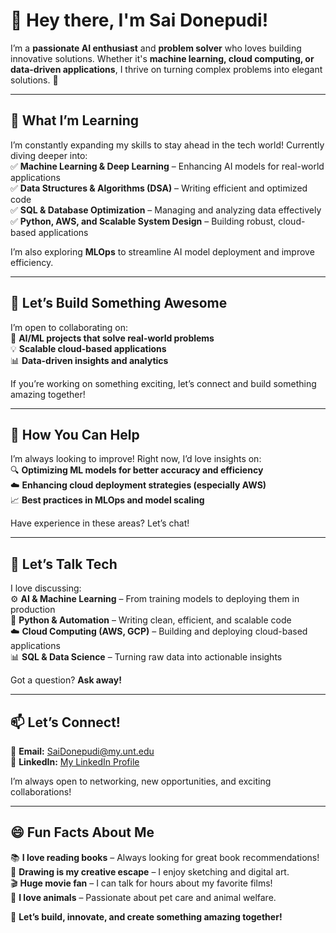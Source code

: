 # 👋 Hey there, I'm Sai Donepudi!

<!--
**pinky2004-dot/pinky2004-dot** is a ✨ _special_ ✨ repository because its `README.md` (this file) appears on your GitHub profile.

Here are some ideas to get you started:

- 🔭 I’m currently working on ...
- 🌱 I’m currently learning ...
- 👯 I’m looking to collaborate on ...
- 🤔 I’m looking for help with ...
- 💬 Ask me about ...
- 📫 How to reach me: ...
- 😄 Pronouns: ...
- ⚡ Fun fact: ...
-->

I’m a **passionate AI enthusiast** and **problem solver** who loves building innovative solutions. Whether it's **machine learning, cloud computing, or data-driven applications**, I thrive on turning complex problems into elegant solutions. 🚀   

---

## 🌱 What I’m Learning  
I’m constantly expanding my skills to stay ahead in the tech world! Currently diving deeper into:  
✅ **Machine Learning & Deep Learning** – Enhancing AI models for real-world applications  
✅ **Data Structures & Algorithms (DSA)** – Writing efficient and optimized code  
✅ **SQL & Database Optimization** – Managing and analyzing data effectively  
✅ **Python, AWS, and Scalable System Design** – Building robust, cloud-based applications  

I’m also exploring **MLOps** to streamline AI model deployment and improve efficiency.  

---

## 👯 Let’s Build Something Awesome  
I’m open to collaborating on:  
🚀 **AI/ML projects that solve real-world problems**  
💡 **Scalable cloud-based applications**  
📊 **Data-driven insights and analytics**  

If you’re working on something exciting, let’s connect and build something amazing together!  

---

## 🤔 How You Can Help  
I’m always looking to improve! Right now, I’d love insights on:  
🔍 **Optimizing ML models for better accuracy and efficiency**  
☁️ **Enhancing cloud deployment strategies (especially AWS)**  
📈 **Best practices in MLOps and model scaling**  

Have experience in these areas? Let’s chat!  

---

## 💬 Let’s Talk Tech  
I love discussing:  
⚙️ **AI & Machine Learning** – From training models to deploying them in production  
🐍 **Python & Automation** – Writing clean, efficient, and scalable code  
☁️ **Cloud Computing (AWS, GCP)** – Building and deploying cloud-based applications  
📊 **SQL & Data Science** – Turning raw data into actionable insights  

Got a question? **Ask away!**  

---

## 📫 Let’s Connect!  
📩 **Email:** SaiDonepudi@my.unt.edu  
🔗 **LinkedIn:** [My LinkedIn Profile](https://www.linkedin.com/in/sai-d-23157a1bb/) 

I’m always open to networking, new opportunities, and exciting collaborations!  

---

## 😄 Fun Facts About Me  
📚 **I love reading books** – Always looking for great book recommendations!  
🎨 **Drawing is my creative escape** – I enjoy sketching and digital art.  
🎬 **Huge movie fan** – I can talk for hours about my favorite films!  
🐾 **I love animals** – Passionate about pet care and animal welfare.  

🚀 **Let’s build, innovate, and create something amazing together!**

